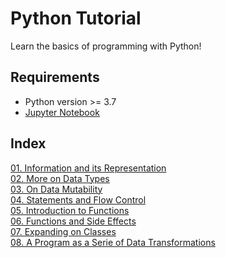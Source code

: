 # Python Tutorial

Learn the basics of programming with Python!

## Requirements

* Python version >= 3.7
* [Jupyter Notebook](https://jupyter.org/)

## Index

[01. Information and its Representation](https://github.com/Galbar/python-tutorial/blob/master/01.%20Information%20and%20its%20Representation.ipynb)  
[02. More on Data Types](https://github.com/Galbar/python-tutorial/blob/master/02.%20More%20on%20Data%20Types.ipynb)  
[03. On Data Mutability](https://github.com/Galbar/python-tutorial/blob/master/03.%20On%20Data%20Mutability.ipynb)  
[04. Statements and Flow Control](https://github.com/Galbar/python-tutorial/blob/master/04.%20Statements%20and%20Flow%20Control.ipynb)  
[05. Introduction to Functions](https://github.com/Galbar/python-tutorial/blob/master/05.%20Introduction%20to%20Functions.ipynb)  
[06. Functions and Side Effects](https://github.com/Galbar/python-tutorial/blob/master/06.%20Functions%20and%20Side%20Effects.ipynb)  
[07. Expanding on Classes](https://github.com/Galbar/python-tutorial/blob/master/07.%20Expanding%20on%20Classes.ipynb)  
[08. A Program as a Serie of Data Transformations](https://github.com/Galbar/python-tutorial/blob/master/08.%20A%20Program%20as%20a%20Serie%20of%20Data%20Transformations.ipynb)

